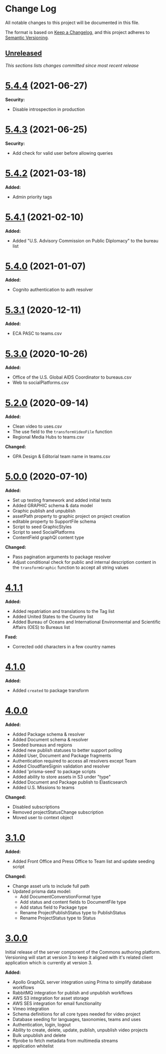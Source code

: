 # Change Log

All notable changes to this project will be documented in this file.

The format is based on [Keep a Changelog](https://keepachangelog.com/en/1.0.0/),
and this project adheres to [Semantic Versioning](https://semver.org/spec/v2.0.0.html).

## [Unreleased](https://github.com/IIP-Design/content-commons-server/compare/v5.4.4...HEAD)
_This sections lists changes committed since most recent release_

# [5.4.4](https://github.com/IIP-Design/content-commons-server/compare/v5.4.3...v5.4.4) (2021-06-27)

**Security:**
- Disable introspection in production

# [5.4.3](https://github.com/IIP-Design/content-commons-server/compare/v5.4.2...v5.4.3) (2021-06-25)

**Security:**
- Add check for valid user before allowing queries

# [5.4.2](https://github.com/IIP-Design/content-commons-server/compare/v5.4.1...v5.4.2) (2021-03-18)

**Added:**
- Admin priority tags

# [5.4.1](https://github.com/IIP-Design/content-commons-server/compare/v5.4.0...v5.4.1) (2021-02-10)

**Added:**
- Added "U.S. Advisory Commission on Public Diplomacy" to the bureau list

# [5.4.0](https://github.com/IIP-Design/content-commons-server/compare/v5.3.0...v5.4.0) (2021-01-07)

**Added:**
- Cognito authentication to auth resolver

# [5.3.1](https://github.com/IIP-Design/content-commons-server/compare/v5.3.0...v5.3.1) (2020-12-11)

**Added:**
- ECA PASC to teams.csv

# [5.3.0](https://github.com/IIP-Design/content-commons-server/compare/v5.2.0...v5.3.0) (2020-10-26)

**Added:**
- Office of the U.S. Global AIDS Coordinator to bureaus.csv
- Web to socialPlatforms.csv

# [5.2.0](https://github.com/IIP-Design/content-commons-server/compare/v5.0.0...v5.2.0) (2020-09-14)

**Added:**
- Clean video to uses.csv
- The use field to the `transformVideoFile` function
- Regional Media Hubs to teams.csv

**Changed:**
- GPA Design & Editorial team name in teams.csv

# [5.0.0](https://github.com/IIP-Design/content-commons-server/compare/v4.1.1...v5.0.0) (2020-07-10)
 
**Added:**
- Set up testing framework and added initial tests
- Added GRAPHIC schema & data model 
- Graphic publish and unpublish
- assetPath property to graphic project on project creation
- editable property to SupportFile schema
- Script to seed GraphicStyles
- Script to seed SocialPlatforms
- ContentField graphQl content type

**Changed:**
- Pass pagination arguments to package resolver
- Adjust conditional check for public and internal description content in the `transformGraphic` function to accept all string values

# [4.1.1](2020-05-22)
**Added:**
- Added repatriation and translations to the Tag list
- Added United States to the Country list
- Added Bureau of Oceans and International Environmental and Scientific Affairs (OES) to Bureaus list

**Fxed:**
- Corrected odd characters in a few country names

# [4.1.0](2020-05-05)

**Added:**
- Added `created` to package transform

# [4.0.0](2020-04-27)

**Added:**
- Added Package schema & resolver
- Added Document schema & resolver
- Seeded bureaus and regions
- Added new publish statuses to better support polling
- Added User, Document and Package fragments
- Authentication required to access all resolvers except Team
- Added CloudflareSignin validation and resolver
- Added 'prisma-seed' to package scripts
- Added ability to store assets in S3 under "type" 
- Added Document and Package publish to Elasticsearch
- Added U.S. Missions to teams

**Changed:**
- Disabled subscriptions
- Removed projectStatusChange subscription
- Moved user to context object

# [3.1.0](2020-01-13)

**Added:**

- Added Front Office and Press Office to Team list and update seeding script

**Changed:**

- Change asset urls to include full path
- Updated prisma data model:
  - Add DocumentConverstionFormat type
  - Add status and content fields to DocumentFile type
  - Add status field to Package type
  - Rename ProjectPublishStatus type to PublishStatus
  - Rename ProjectStatus type to Status

# [3.0.0](2019-12-02)

Initial release of the server component of the Commons authoring platform. Versioning will start at version 3 to keep it aligned with it's related client application which is currently at version 3.

**Added:**

- Apollo GraphQL server integration using Prima to simplify database workflows
- RabbitMQ integration for publish and unpublish workflows
- AWS S3 integration for asset storage
- AWS SES integration for email functionality
- Vimeo integration
- Schema definitions for all core types needed for video project
- Database seeding for languages, taxonomies, teams and uses
- Authentication, login, logout
- Ability to create, delete, update, publish, unpublish video projects
- Bulk unpublish and delete
- ffprobe to fetch metadata from multimedia streams
- application whitelist
